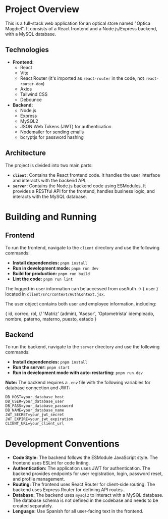 # Project Overview

This is a full-stack web application for an optical store named "Optica Magdiel". It consists of a React frontend and a Node.js/Express backend, with a MySQL database.

## Technologies

*   **Frontend:**
    *   React
    *   Vite
    *   React Router (it's imported as `react-router` in the code, not `react-router-dom`)
    *   Axios
    *   Tailwind CSS
    *   Debounce
*   **Backend:**
    *   Node.js
    *   Express
    *   MySQL2
    *   JSON Web Tokens (JWT) for authentication
    *   Nodemailer for sending emails
    *   bcryptjs for password hashing

## Architecture

The project is divided into two main parts:

*   **`client`:** Contains the React frontend code. It handles the user interface and interacts with the backend API.
*   **`server`:** Contains the Node.js backend code using ESModules. It provides a RESTful API for the frontend, handles business logic, and interacts with the MySQL database.

# Building and Running

## Frontend

To run the frontend, navigate to the `client` directory and use the following commands:

*   **Install dependencies:** `pnpm install`
*   **Run in development mode:** `pnpm run dev`
*   **Build for production:** `pnpm run build`
*   **Lint the code:** `pnpm run lint`

The logged-in user information can be accessed from useAuth → { user } located in `client/src/context/AuthContext.jsx`.

The user object contains both user and employee information, including:

{
  id,
  correo,
  rol, // 'Matriz' (admin), 'Asesor', 'Optometrista'
  idempleado,
  nombre,
  paterno,
  materno,
  puesto,
  estado
}

## Backend

To run the backend, navigate to the `server` directory and use the following commands:

*   **Install dependencies:** `pnpm install`
*   **Run the server:** `pnpm start`
*   **Run in development mode with auto-restarting:** `pnpm run dev`

**Note:** The backend requires a `.env` file with the following variables for database connection and JWT:

```
DB_HOST=your_database_host
DB_USER=your_database_user
DB_PASS=your_database_password
DB_NAME=your_database_name
JWT_SECRET=your_jwt_secret
JWT_EXPIRE=your_jwt_expiration
CLIENT_URL=your_client_url
```

# Development Conventions

*   **Code Style:** The backend follows the ESModule JavaScript style. The frontend uses ESLint for code linting.
*   **Authentication:** The application uses JWT for authentication. The backend provides endpoints for user registration, login, password reset, and profile management.
*   **Routing:** The frontend uses React Router for client-side routing. The backend uses Express Router for defining API routes.
*   **Database:** The backend uses `mysql2` to interact with a MySQL database. The database schema is not defined in the codebase and needs to be created separately.
*   **Lenguage:** Use Spanish for all user-facing text in the frontend.
